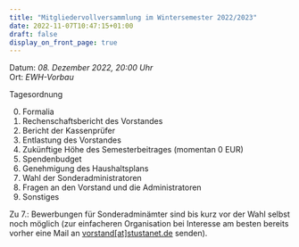 ```yaml
---
title: "Mitgliedervollversammlung im Wintersemester 2022/2023"
date: 2022-11-07T10:47:15+01:00
draft: false
display_on_front_page: true
---
```


Datum: _08. Dezember 2022, 20:00 Uhr_  
Ort: _EWH-Vorbau_  

Tagesordnung

0. Formalia
1. Rechenschaftsbericht des Vorstandes
2. Bericht der Kassenprüfer
3. Entlastung des Vorstandes
4. Zukünftige Höhe des Semesterbeitrages (momentan 0 EUR)
5. Spendenbudget
6. Genehmigung des Haushaltsplans
7. Wahl der Sonderadministratoren
8. Fragen an den Vorstand und die Administratoren
9. Sonstiges


Zu 7\.: Bewerbungen für Sonderadminämter sind bis kurz vor der Wahl selbst noch möglich (zur einfacheren Organisation bei Interesse am besten bereits vorher eine Mail an [vorstand[at]stustanet.de](https://stustanet.de/mail/vorstand) senden).